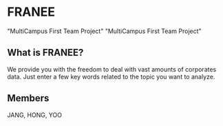 # FRANEE
"MultiCampus First Team Project"
"MultiCampus First Team Project"

## What is FRANEE?
We provide you with the freedom to deal with vast amounts of corporates data. Just enter a few key words related to the topic you want to analyze.

## Members
JANG, HONG, YOO




